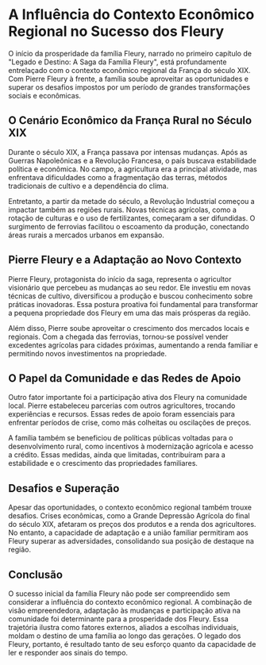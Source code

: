 # A Influência do Contexto Econômico Regional no Sucesso dos Fleury

O início da prosperidade da família Fleury, narrado no primeiro capítulo de "Legado e Destino: A Saga da Família Fleury", está profundamente entrelaçado com o contexto econômico regional da França do século XIX. Com Pierre Fleury à frente, a família soube aproveitar as oportunidades e superar os desafios impostos por um período de grandes transformações sociais e econômicas.

## O Cenário Econômico da França Rural no Século XIX

Durante o século XIX, a França passava por intensas mudanças. Após as Guerras Napoleônicas e a Revolução Francesa, o país buscava estabilidade política e econômica. No campo, a agricultura era a principal atividade, mas enfrentava dificuldades como a fragmentação das terras, métodos tradicionais de cultivo e a dependência do clima.

Entretanto, a partir da metade do século, a Revolução Industrial começou a impactar também as regiões rurais. Novas técnicas agrícolas, como a rotação de culturas e o uso de fertilizantes, começaram a ser difundidas. O surgimento de ferrovias facilitou o escoamento da produção, conectando áreas rurais a mercados urbanos em expansão.

## Pierre Fleury e a Adaptação ao Novo Contexto

Pierre Fleury, protagonista do início da saga, representa o agricultor visionário que percebeu as mudanças ao seu redor. Ele investiu em novas técnicas de cultivo, diversificou a produção e buscou conhecimento sobre práticas inovadoras. Essa postura proativa foi fundamental para transformar a pequena propriedade dos Fleury em uma das mais prósperas da região.

Além disso, Pierre soube aproveitar o crescimento dos mercados locais e regionais. Com a chegada das ferrovias, tornou-se possível vender excedentes agrícolas para cidades próximas, aumentando a renda familiar e permitindo novos investimentos na propriedade.

## O Papel da Comunidade e das Redes de Apoio

Outro fator importante foi a participação ativa dos Fleury na comunidade local. Pierre estabeleceu parcerias com outros agricultores, trocando experiências e recursos. Essas redes de apoio foram essenciais para enfrentar períodos de crise, como más colheitas ou oscilações de preços.

A família também se beneficiou de políticas públicas voltadas para o desenvolvimento rural, como incentivos à modernização agrícola e acesso a crédito. Essas medidas, ainda que limitadas, contribuíram para a estabilidade e o crescimento das propriedades familiares.

## Desafios e Superação

Apesar das oportunidades, o contexto econômico regional também trouxe desafios. Crises econômicas, como a Grande Depressão Agrícola do final do século XIX, afetaram os preços dos produtos e a renda dos agricultores. No entanto, a capacidade de adaptação e a união familiar permitiram aos Fleury superar as adversidades, consolidando sua posição de destaque na região.

## Conclusão

O sucesso inicial da família Fleury não pode ser compreendido sem considerar a influência do contexto econômico regional. A combinação de visão empreendedora, adaptação às mudanças e participação ativa na comunidade foi determinante para a prosperidade dos Fleury. Essa trajetória ilustra como fatores externos, aliados a escolhas individuais, moldam o destino de uma família ao longo das gerações. O legado dos Fleury, portanto, é resultado tanto de seu esforço quanto da capacidade de ler e responder aos sinais do tempo.